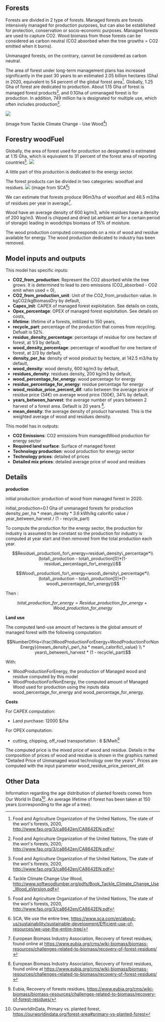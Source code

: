 ## Forests

Forests are divided in 2 type of forests.
Managed forests are forests intensively managed for production purposes, but can also be established for protection, conservation or socio-economic purposes. Managed forests are used to capture CO2. Wood biomass from those forests can be considered as carbon neutral (CO2 absorbed when the tree growths = CO2 emitted when it burns).

Unmanaged forests, on the contrary, cannot be considered as carbon neutral.

The area of forest under long-term management plans has increased significantly in the past 30 years to an estimated 2.05 billion hectares (Gha) in 2020, equivalent to 54 percent of the global forest area[^1].
Globally, 1.25 Gha of forest are dedicated to production. About 1.15 Gha of forest is managed forest products[^1], and 0.1Gha of unmanaged forest is for production.
In addition, 749 million ha is designated for multiple use, which often includes production[^1].

![](forestry_carbon_cycle.jpg)

(image from Tackle Climate Change - Use Wood[^2])

## Forestry woodFuel

Globally, the area of forest used for production so designated is estimated at 1.15 Gha, which is equivalent to 31 percent of the forest area of reporting countries[^1].
![](forests_for_production.jpg)

A little part of this production is dedicated to the energy sector.

The forest products can be divided in two categories: woodfuel and residues.
![](We_use_the_entire_three.jpg)
(image from SCA[^3])

We can estimate that forests produce 96m3/ha of woodfuel and 46.5 m3/ha of residues per year in average[^4].

Wood have an average density of 600 kg/m3, while residues have a density of 200 kg/m3.
Wood is chipped and dried (at ambiant air for a certain period of storage) leading in woodchips biomass of 15% of moisture.

The wood production computed corresponds on a mix of wood and residue available for energy. The wood production dedicated to industry has been removed.

## Model inputs and outputs

This model has specific inputs:

 - **CO2_from_production**: Represent the CO2 absorbed while the tree grows. It is determined to lead to zero emissions (CO2_absorbed - CO2 emit when used = 0),
 - **CO2_from_production_unit**: Unit of the CO2_from_production value. In kgCO2/kgBiomassDry by default,
 - **Capex_init**: CAPEX of managed forest exploitation. See details on costs,
 - **Opex_percentage**: OPEX of managed forest exploitation. See details on costs,
 - **lifetime**: lifetime of a forests, initilized to 150 years,
 - **recycle_part**: percentage of the production that comes from recycling. Defualt is 52%.
 - **residue_density_percentage**: percentage of residue for one hectare of forest, at 1/3 by default,
 - **wood_density_percentage**: percentage of woodfuel for one hectare of forest, at 2/3 by default,
 - **density_per_ha**: density of wood product by hectare, at 142.5 m3/ha by default,
 - **wood_density**: wood density, 600 kg/m3 by default,
 - **residues_density**: residues density, 200 kg/m3 by default,
 - **wood_percentage_for_energy**: wood percentage for energy
 - **residue_percentage_for_energy**: residue percentage for energy
 - **wood_residue_price_percent_dif**: ratio between the average price of residue price (34€) on average wood price (100€), 34% by default.
 - **years_between_harvest**: the average number of years between 2 harvest of a forest area. Default is 20 years [^4].
 - **mean_density**: the average density of product harvested. This is the weighted average of wood and residues density.

This model has in outputs:

 - **CO2 Emissions**: CO2 emissions from managedWood production for energy sector
 - **Required land surface**: Surface of managed forest
 - **Technology production**: wood production for energy sector
 - **Technology prices**: detailed of prices
 - **Detailed mix prices**: detailed average price of wood and residues

## Details

**production**

initial production: production of wood from managed forest in 2020.

initial_production=0.1 Gha of unmanaged forests for production density_per_ha * mean_density * 3.6 kWh/kg calorific value / year\_between\_harvest / (1 - recycle\_part)

To compute the production for the energy sector, the production for industry is assumed to be constant so the production for industry is computed at year start and then removed from the total production each year.

$$Residue\_production\_for\_energy=residue\_density\_percentage*\\(total\_production - total\_production[0]*(1-residue\_percentage\_for\_energy))$$

$$Wood\_production\_for\_energy=wood\_density\_percentage*\\(total\_production - total\_production[0]*(1-wood\_percentage\_for\_energy))$$

Then :

$$total\_production\_for\_energy=Residue\_production\_for\_energy+Wood\_production\_for\_energy$$

**Land use**

The computed land-use amount of hectares is the global amount of managed forest with the following computation:

$$NumberOfHa=\frac{WoodProductionForEnergy+WoodProductionForNonEnergy}{mean\_density\_per\_ha * mean\_calorific\_value} \\ * years\_between\_harvest * (1 - recycle\_part)$$

With: 
- WoodProductionForEnergy, the production of Managed wood and residue computed by this model
- WoodProductionForNonEnergy, the computed amount of Managed Wood used for production using the inputs data wood_percentage_for_energy and wood_percentage_for_energy.

**Costs**

For CAPEX computation:
 - Land purchase: 12000 $/ha

For OPEX computation:
  - cutting, chipping, off_road transportation : 8 $/Mwh[^5]
  
The computed price is the mixed price of wood and residue. Details in the composition of prices of wood and residue is shown in the graphics named "Detailed Price of Unmanaged wood technology over the years". Prices are computed with the input parameter wood_residue_price_percent_dif.

## Other Data

Information regarding the age distribution of planted forests comes from Our World In Data[^6]. An average lifetime of forest has been taken at 150 years (corresponding to the age of a tree).

[^1]: Food and Agriculture Organization of the United Nations, The state of the worl's forests, 2020, http://www.fao.org/3/ca8642en/CA8642EN.pdf
[^2]: Tackle Climate Change Use Wood, http://www.softwoodlumber.org/pdfs/Book_Tackle_Climate_Change_Use_Wood_eVersion.pdf
[^3]: SCA, We use the entire tree, https://www.sca.com/en/about-us/sustainability/sustainable-development/Efficient-use-of-resources/we-use-the-entire-tree/
[^4]: European Biomass Industry Association, Recovery of forest residues, found online at https://www.eubia.org/cms/wiki-biomass/biomass-resources/challenges-related-to-biomass/recovery-of-forest-residues/
[^5]: Eubia, Recovery of forests residues, https://www.eubia.org/cms/wiki-biomass/biomass-resources/challenges-related-to-biomass/recovery-of-forest-residues/
[^6]: OurworldInData, Primary vs. planted forest, https://ourworldindata.org/forest-area#primary-vs-planted-forest